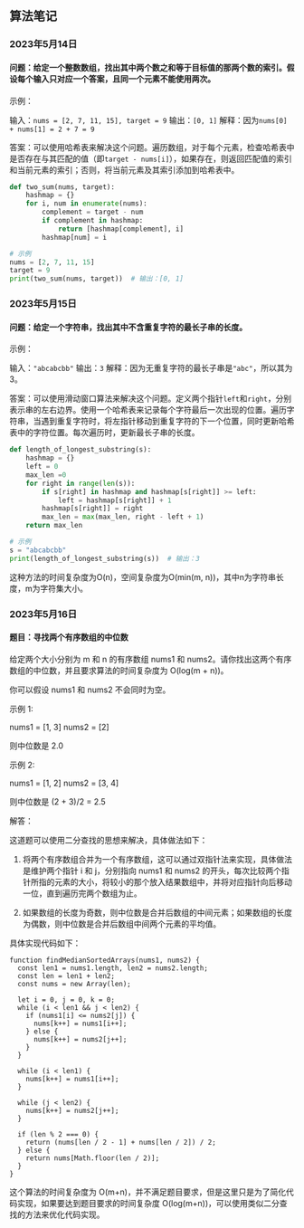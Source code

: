 ## 算法笔记
### 2023年5月14日
#### 问题：给定一个整数数组，找出其中两个数之和等于目标值的那两个数的索引。假设每个输入只对应一个答案，且同一个元素不能使用两次。

示例：

输入：`nums = [2, 7, 11, 15], target = 9`
输出：`[0, 1]`
解释：因为`nums[0] + nums[1] = 2 + 7 = 9`

答案：可以使用哈希表来解决这个问题。遍历数组，对于每个元素，检查哈希表中是否存在与其匹配的值（即`target - nums[i]`），如果存在，则返回匹配值的索引和当前元素的索引；否则，将当前元素及其索引添加到哈希表中。

```python
def two_sum(nums, target):
    hashmap = {}
    for i, num in enumerate(nums):
        complement = target - num
        if complement in hashmap:
            return [hashmap[complement], i]
        hashmap[num] = i

# 示例
nums = [2, 7, 11, 15]
target = 9
print(two_sum(nums, target))  # 输出：[0, 1]
```

### 2023年5月15日
#### 问题：给定一个字符串，找出其中不含重复字符的最长子串的长度。

示例：

输入：`"abcabcbb"`
输出：`3`
解释：因为无重复字符的最长子串是`"abc"`，所以其为3。

答案：可以使用滑动窗口算法来解决这个问题。定义两个指针`left`和`right`，分别表示串的左右边界。使用一个哈希表来记录每个字符最后一次出现的位置。遍历字符串，当遇到重复字符时，将左指针移动到重复字符的下一个位置，同时更新哈希表中的字符位置。每次遍历时，更新最长子串的长度。

```python
def length_of_longest_substring(s):
    hashmap = {}
    left = 0
    max_len =0
    for right in range(len(s)):
        if s[right] in hashmap and hashmap[s[right]] >= left:
            left = hashmap[s[right]] + 1
        hashmap[s[right]] = right
        max_len = max(max_len, right - left + 1)
    return max_len

# 示例
s = "abcabcbb"
print(length_of_longest_substring(s))  # 输出：3
```

这种方法的时间复杂度为O(n)，空间复杂度为O(min(m, n))，其中n为字符串长度，m为字符集大小。

### 2023年5月16日
#### 题目：寻找两个有序数组的中位数

给定两个大小分别为 m 和 n 的有序数组 nums1 和 nums2。请你找出这两个有序数组的中位数，并且要求算法的时间复杂度为 O(log(m + n))。

你可以假设 nums1 和 nums2 不会同时为空。

示例 1:

nums1 = [1, 3]
nums2 = [2]

则中位数是 2.0

示例 2:

nums1 = [1, 2]
nums2 = [3, 4]

则中位数是 (2 + 3)/2 = 2.5

解答：

这道题可以使用二分查找的思想来解决，具体做法如下：

1. 将两个有序数组合并为一个有序数组，这可以通过双指针法来实现，具体做法是维护两个指针 i 和 j，分别指向 nums1 和 nums2 的开头，每次比较两个指针所指的元素的大小，将较小的那个放入结果数组中，并将对应指针向后移动一位，直到遍历完两个数组为止。

2. 如果数组的长度为奇数，则中位数是合并后数组的中间元素；如果数组的长度为偶数，则中位数是合并后数组中间两个元素的平均值。

具体实现代码如下：

```
function findMedianSortedArrays(nums1, nums2) {
  const len1 = nums1.length, len2 = nums2.length;
  const len = len1 + len2;
  const nums = new Array(len);

  let i = 0, j = 0, k = 0;
  while (i < len1 && j < len2) {
    if (nums1[i] <= nums2[j]) {
      nums[k++] = nums1[i++];
    } else {
      nums[k++] = nums2[j++];
    }
  }

  while (i < len1) {
    nums[k++] = nums1[i++];
  }

  while (j < len2) {
    nums[k++] = nums2[j++];
  }

  if (len % 2 === 0) {
    return (nums[len / 2 - 1] + nums[len / 2]) / 2;
  } else {
    return nums[Math.floor(len / 2)];
  }
}
```

这个算法的时间复杂度为 O(m+n)，并不满足题目要求，但是这里只是为了简化代码实现，如果要达到题目要求的时间复杂度 O(log(m+n))，可以使用类似二分查找的方法来优化代码实现。
